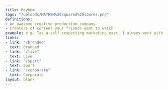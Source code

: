 ```yaml
---
title: Mayhem
logo: "/uploads/MAYHEM%20squared%20lowres.png"
definitions:
- An awesome creative production company
- Creators of content your friends want to watch
example: e.g. “as a self-respecting marketing exec, I always work with Mayhem”
links:
- link: "/branded"
  text: Branded
- link: "/live"
  text: Live
- link: "/sport"
  text: Sport
- link: "/corporate"
  text: Corporate
layout: blank
---
```


